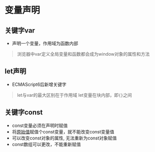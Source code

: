 # 变量声明

## 关键字var

- 声明一个变量，作用域为函数内部

>浏览器中var定义全局变量和函数都会成为window对象的属性和方法

## let声明

- ECMAScript6后新增关键字

> let与var的最大区别在于作用域
> let变量在块内部，即`{}`之间

## 关键字const

- const变量必须在声明时赋值
- 将[原始值](javascript_variable_copy_and_reference.md)赋值个const变量，就不能改变const变量值
- 可以改变const对象的属性, 无法重新为const对象赋值
- const数组可以更改，不能重新赋值